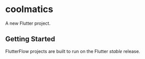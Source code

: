 # coolmatics

A new Flutter project.

## Getting Started

FlutterFlow projects are built to run on the Flutter _stable_ release.
